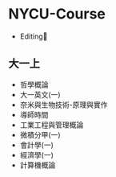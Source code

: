 # NYCU-Course
- Editing🔨
## 大一上
- 哲學概論
- 大一英文(一)
- 奈米與生物技術-原理與實作
- 導師時間
- 工業工程與管理概論
- 微積分甲(一)
- 會計學(一)
- 經濟學(一)
- 計算機概論
